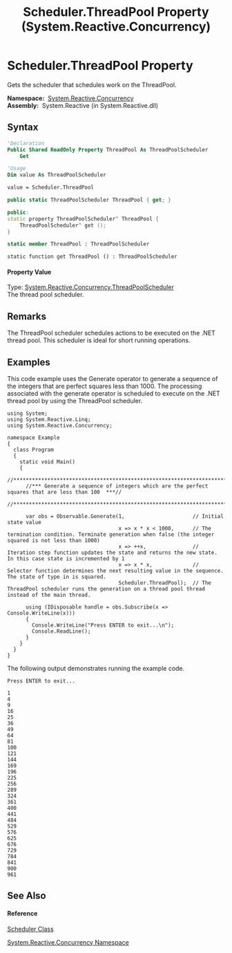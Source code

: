 ﻿---
title: Scheduler.ThreadPool Property  (System.Reactive.Concurrency)
TOCTitle: ThreadPool Property
ms:assetid: P:System.Reactive.Concurrency.Scheduler.ThreadPool
ms:mtpsurl: https://msdn.microsoft.com/en-us/library/system.reactive.concurrency.scheduler.threadpool(v=VS.103)
ms:contentKeyID: 36069707
ms.date: 06/28/2011
mtps_version: v=VS.103
f1_keywords:
- System.Reactive.Concurrency.Scheduler.get_ThreadPool
- System.Reactive.Concurrency.Scheduler.ThreadPool
dev_langs:
- CSharp
- JScript
- VB
- FSharp
- c++
---

# Scheduler.ThreadPool Property

Gets the scheduler that schedules work on the ThreadPool.

**Namespace:**  [System.Reactive.Concurrency](hh229042\(v=vs.103\).md)  
**Assembly:**  System.Reactive (in System.Reactive.dll)

## Syntax

``` vb
'Declaration
Public Shared ReadOnly Property ThreadPool As ThreadPoolScheduler
    Get
```

``` vb
'Usage
Dim value As ThreadPoolScheduler

value = Scheduler.ThreadPool
```

``` csharp
public static ThreadPoolScheduler ThreadPool { get; }
```

``` c++
public:
static property ThreadPoolScheduler^ ThreadPool {
    ThreadPoolScheduler^ get ();
}
```

``` fsharp
static member ThreadPool : ThreadPoolScheduler
```

``` jscript
static function get ThreadPool () : ThreadPoolScheduler
```

#### Property Value

Type: [System.Reactive.Concurrency.ThreadPoolScheduler](hh229468\(v=vs.103\).md)  
The thread pool scheduler.  

## Remarks

The ThreadPool scheduler schedules actions to be executed on the .NET thread pool. This scheduler is ideal for short running operations.

## Examples

This code example uses the Generate operator to generate a sequence of the integers that are perfect squares less than 1000. The processing associated with the generate operator is scheduled to execute on the .NET thread pool by using the ThreadPool scheduler.

    using System;
    using System.Reactive.Linq;
    using System.Reactive.Concurrency;
    
    namespace Example
    {
      class Program
      {
        static void Main()
        {
          //*********************************************************************************************//
          //*** Generate a sequence of integers which are the perfect squares that are less than 100  ***//
          //*********************************************************************************************//
    
          var obs = Observable.Generate(1,                      // Initial state value
                                        x => x * x < 1000,      // The termination condition. Terminate generation when false (the integer squared is not less than 1000)
                                        x => ++x,               // Iteration step function updates the state and returns the new state. In this case state is incremented by 1 
                                        x => x * x,             // Selector function determines the next resulting value in the sequence. The state of type in is squared.
                                        Scheduler.ThreadPool);  // The ThreadPool scheduler runs the generation on a thread pool thread instead of the main thread.
    
          using (IDisposable handle = obs.Subscribe(x => Console.WriteLine(x)))
          {
            Console.WriteLine("Press ENTER to exit...\n");
            Console.ReadLine();
          }
        }
      }
    }

The following output demonstrates running the example code.

    Press ENTER to exit...
    
    1
    4
    9
    16
    25
    36
    49
    64
    81
    100
    121
    144
    169
    196
    225
    256
    289
    324
    361
    400
    441
    484
    529
    576
    625
    676
    729
    784
    841
    900
    961

## See Also

#### Reference

[Scheduler Class](hh229170\(v=vs.103\).md)

[System.Reactive.Concurrency Namespace](hh229042\(v=vs.103\).md)

